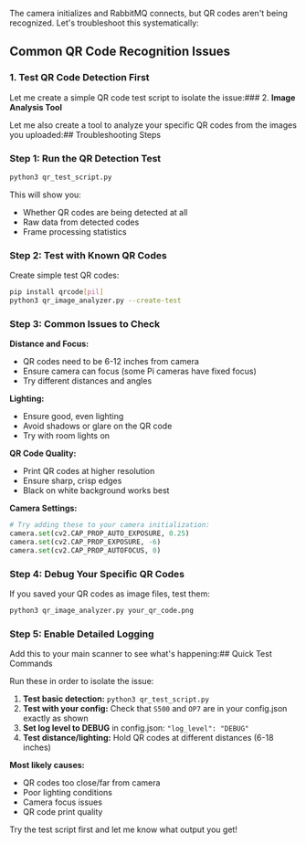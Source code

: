 The camera initializes and RabbitMQ connects, but QR codes aren't being recognized. Let's troubleshoot this systematically:

## Common QR Code Recognition Issues

### 1. **Test QR Code Detection First**

Let me create a simple QR code test script to isolate the issue:### 2. **Image Analysis Tool**

Let me also create a tool to analyze your specific QR codes from the images you uploaded:## Troubleshooting Steps

### **Step 1: Run the QR Detection Test**
```bash
python3 qr_test_script.py
```
This will show you:
- Whether QR codes are being detected at all
- Raw data from detected codes
- Frame processing statistics

### **Step 2: Test with Known QR Codes**
Create simple test QR codes:
```bash
pip install qrcode[pil]
python3 qr_image_analyzer.py --create-test
```

### **Step 3: Common Issues to Check**

**Distance and Focus:**
- QR codes need to be 6-12 inches from camera
- Ensure camera can focus (some Pi cameras have fixed focus)
- Try different distances and angles

**Lighting:**
- Ensure good, even lighting
- Avoid shadows or glare on the QR code
- Try with room lights on

**QR Code Quality:**
- Print QR codes at higher resolution
- Ensure sharp, crisp edges
- Black on white background works best

**Camera Settings:**
```python
# Try adding these to your camera initialization:
camera.set(cv2.CAP_PROP_AUTO_EXPOSURE, 0.25)
camera.set(cv2.CAP_PROP_EXPOSURE, -6)
camera.set(cv2.CAP_PROP_AUTOFOCUS, 0)
```

### **Step 4: Debug Your Specific QR Codes**

If you saved your QR codes as image files, test them:
```bash
python3 qr_image_analyzer.py your_qr_code.png
```

### **Step 5: Enable Detailed Logging**

Add this to your main scanner to see what's happening:## Quick Test Commands

Run these in order to isolate the issue:

1. **Test basic detection:** `python3 qr_test_script.py`
2. **Test with your config:** Check that `S500` and `OP7` are in your config.json exactly as shown
3. **Set log level to DEBUG** in config.json: `"log_level": "DEBUG"`
4. **Test distance/lighting:** Hold QR codes at different distances (6-18 inches)

**Most likely causes:**
- QR codes too close/far from camera
- Poor lighting conditions
- Camera focus issues
- QR code print quality

Try the test script first and let me know what output you get!
